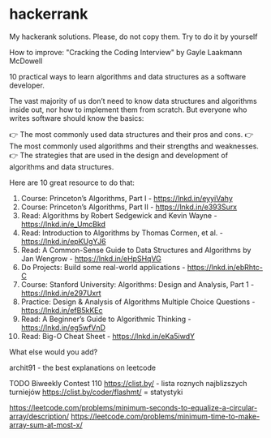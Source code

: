 # hackerrank
My hackerank solutions. Please, do not copy them. Try  to do it by yourself

How to  improve:
"Cracking the Coding Interview" by Gayle Laakmann McDowell 

10 practical ways to learn algorithms and data structures as a software developer.

The vast majority of us don’t need to know data structures and algorithms inside out, nor how to implement them from scratch. But everyone who writes software should know the basics:

👉 The most commonly used data structures and their pros and cons.
👉 The most commonly used algorithms and their strengths and weaknesses.
👉 The strategies that are used in the design and development of algorithms and data structures.

Here are 10 great resource to do that:

1. Course: Princeton’s Algorithms, Part I - https://lnkd.in/eyyiVahy
2. Course: Princeton’s Algorithms, Part II - https://lnkd.in/e393Surx
3. Read: Algorithms by Robert Sedgewick and Kevin Wayne - https://lnkd.in/e_UmcBkd
4. Read: Introduction to Algorithms by Thomas Cormen, et al. - https://lnkd.in/epKUgYJ6
5. Read: A Common-Sense Guide to Data Structures and Algorithms by Jan Wengrow - https://lnkd.in/eHpSHqVG
6. Do Projects: Build some real-world applications - https://lnkd.in/ebRhtc-C
7. Course: Stanford University: Algorithms: Design and Analysis, Part 1 - https://lnkd.in/e297Uxrt
8. Practice: Design & Analysis of Algorithms Multiple Choice Questions - https://lnkd.in/efB5kKEc
9. Read: A Beginner’s Guide to Algorithmic Thinking -https://lnkd.in/eg5wfVnD
10. Read: Big-O Cheat Sheet - https://lnkd.in/eKa5iwdY

What else would you add?


archit91 - the best explanations on leetcode



TODO
Biweekly Contest 110
https://clist.by/ - lista roznych najblizszych turniejów
https://clist.by/coder/flashmt/ = statystyki

https://leetcode.com/problems/minimum-seconds-to-equalize-a-circular-array/description/
https://leetcode.com/problems/minimum-time-to-make-array-sum-at-most-x/